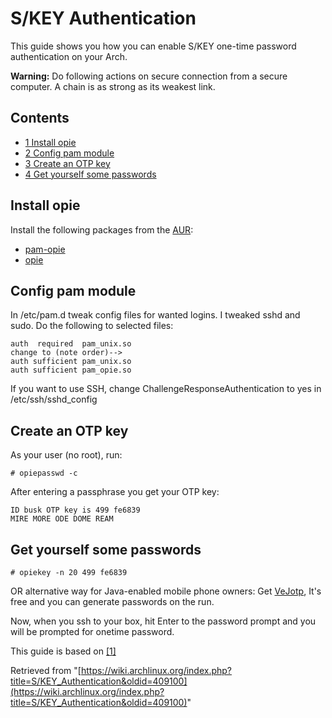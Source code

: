 # S/KEY Authentication

This guide shows you how you can enable S/KEY one-time password authentication on your Arch.

**Warning:** Do following actions on secure connection from a secure computer. A chain is as strong as its weakest link.

## Contents

*   [1 Install opie](#Install_opie)
*   [2 Config pam module](#Config_pam_module)
*   [3 Create an OTP key](#Create_an_OTP_key)
*   [4 Get yourself some passwords](#Get_yourself_some_passwords)

## Install opie

Install the following packages from the [AUR](/index.php/AUR "AUR"):

*   [pam-opie](https://aur.archlinux.org/packages/pam-opie/)
*   [opie](https://aur.archlinux.org/packages/opie/)

## Config pam module

In /etc/pam.d tweak config files for wanted logins. I tweaked sshd and sudo. Do the following to selected files:

```
auth  required  pam_unix.so
change to (note order)-->
auth sufficient pam_unix.so
auth sufficient pam_opie.so

```

If you want to use SSH, change ChallengeResponseAuthentication to yes in /etc/ssh/sshd_config

## Create an OTP key

As your user (no root), run:

```
# opiepasswd -c

```

After entering a passphrase you get your OTP key:

```
ID busk OTP key is 499 fe6839
MIRE MORE ODE DOME REAM

```

## Get yourself some passwords

```
# opiekey -n 20 499 fe6839

```

OR alternative way for Java-enabled mobile phone owners: Get [VeJotp](http://fatsquirrel.org/software/vejotp/), It's free and you can generate passwords on the run.

Now, when you ssh to your box, hit Enter to the password prompt and you will be prompted for onetime password.

This guide is based on [[1]](http://busk.blogs.lysator.liu.se/2009/12/12/skey-one-time-passwords-using-opie/)

Retrieved from "[https://wiki.archlinux.org/index.php?title=S/KEY_Authentication&oldid=409100](https://wiki.archlinux.org/index.php?title=S/KEY_Authentication&oldid=409100)"